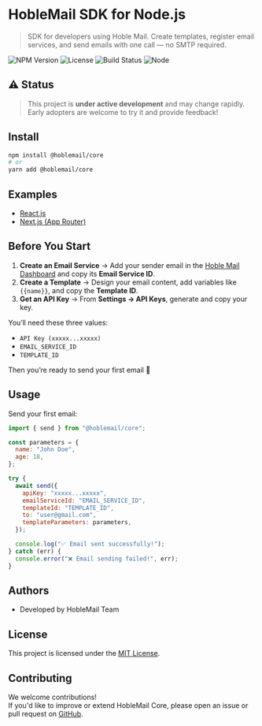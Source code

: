 
# HobleMail SDK for Node.js

> SDK for developers using Hoble Mail.
Create templates, register email services, and send emails with one call — no SMTP required.


![NPM Version](https://img.shields.io/npm/v/@hoblemail/core?color=blue)
![License](https://img.shields.io/github/license/quocbahuynh/hoblemail-core)
![Build Status](https://img.shields.io/badge/status-development-yellow)
![Node](https://img.shields.io/node/v/@hoblemail/core)


## ⚠️ Status

> This project is **under active development** and may change rapidly.  
> Early adopters are welcome to try it and provide feedback!


## Install

```bash
npm install @hoblemail/core
# or
yarn add @hoblemail/core

```

## Examples

- [React.js](https://github.com/quocbahuynh/hoblemail-core/tree/main/example/react-app)
- [Next.js (App Router)](https://github.com/quocbahuynh/hoblemail-core/tree/main/example/next-app)


## Before You Start

1. **Create an Email Service** → Add your sender email in the [Hoble Mail Dashboard](https://hoblemail.com) and copy its **Email Service ID**.  
2. **Create a Template** → Design your email content, add variables like `{{name}}`, and copy the **Template ID**.  
3. **Get an API Key** → From **Settings → API Keys**, generate and copy your key.

You’ll need these three values:
- `API Key (xxxxx...xxxxx)`
- `EMAIL_SERVICE_ID`
- `TEMPLATE_ID`

Then you’re ready to send your first email 🎉

## Usage

Send your first email:

```js
import { send } from "@hoblemail/core";

const parameters = {
  name: "John Doe",
  age: 18,
};

try {
  await send({
    apiKey: "xxxxx...xxxxx",
    emailServiceId: "EMAIL_SERVICE_ID",
    templateId: "TEMPLATE_ID",
    to: "user@gmail.com",
    templateParameters: parameters,
  });

  console.log("✅ Email sent successfully!");
} catch (err) {
  console.error("❌ Email sending failed!", err);
}
```


## Authors

- Developed by HobleMail Team

## License

This project is licensed under the [MIT License](./LICENSE).

## Contributing

We welcome contributions!  
If you'd like to improve or extend HobleMail Core, please open an issue or pull request on [GitHub](https://github.com/quocbahuynh/hoblemail-core).


